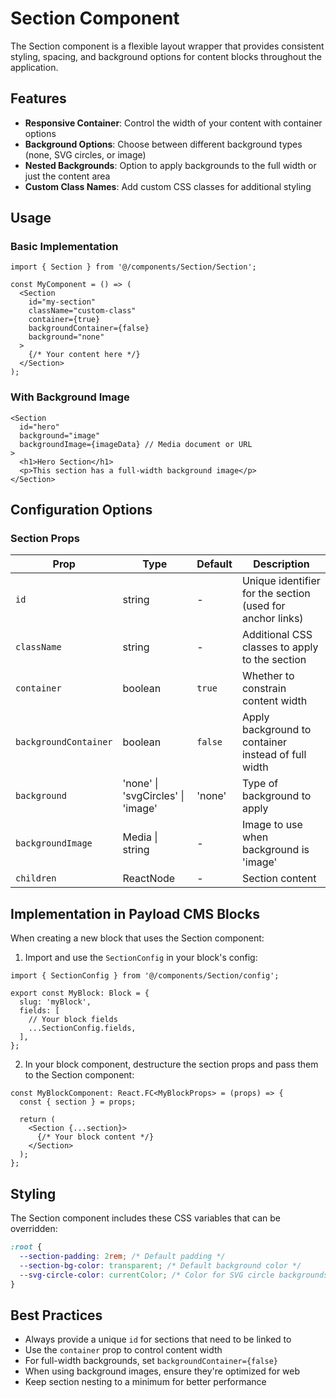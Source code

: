 # Section Component

The Section component is a flexible layout wrapper that provides consistent styling, spacing, and background options for content blocks throughout the application.

## Features

- **Responsive Container**: Control the width of your content with container options
- **Background Options**: Choose between different background types (none, SVG circles, or image)
- **Nested Backgrounds**: Option to apply backgrounds to the full width or just the content area
- **Custom Class Names**: Add custom CSS classes for additional styling

## Usage

### Basic Implementation

```tsx
import { Section } from '@/components/Section/Section';

const MyComponent = () => (
  <Section
    id="my-section"
    className="custom-class"
    container={true}
    backgroundContainer={false}
    background="none"
  >
    {/* Your content here */}
  </Section>
);
```

### With Background Image

```tsx
<Section
  id="hero"
  background="image"
  backgroundImage={imageData} // Media document or URL
>
  <h1>Hero Section</h1>
  <p>This section has a full-width background image</p>
</Section>
```

## Configuration Options

### Section Props

| Prop | Type | Default | Description |
|------|------|---------|-------------|
| `id` | string | - | Unique identifier for the section (used for anchor links) |
| `className` | string | - | Additional CSS classes to apply to the section |
| `container` | boolean | `true` | Whether to constrain content width |
| `backgroundContainer` | boolean | `false` | Apply background to container instead of full width |
| `background` | 'none' \| 'svgCircles' \| 'image' | 'none' | Type of background to apply |
| `backgroundImage` | Media \| string | - | Image to use when background is 'image' |
| `children` | ReactNode | - | Section content |

## Implementation in Payload CMS Blocks

When creating a new block that uses the Section component:

1. Import and use the `SectionConfig` in your block's config:

```tsx
import { SectionConfig } from '@/components/Section/config';

export const MyBlock: Block = {
  slug: 'myBlock',
  fields: [
    // Your block fields
    ...SectionConfig.fields,
  ],
};
```

2. In your block component, destructure the section props and pass them to the Section component:

```tsx
const MyBlockComponent: React.FC<MyBlockProps> = (props) => {
  const { section } = props;
  
  return (
    <Section {...section}>
      {/* Your block content */}
    </Section>
  );
};
```

## Styling

The Section component includes these CSS variables that can be overridden:

```css
:root {
  --section-padding: 2rem; /* Default padding */
  --section-bg-color: transparent; /* Default background color */
  --svg-circle-color: currentColor; /* Color for SVG circle backgrounds */
}
```

## Best Practices

- Always provide a unique `id` for sections that need to be linked to
- Use the `container` prop to control content width
- For full-width backgrounds, set `backgroundContainer={false}`
- When using background images, ensure they're optimized for web
- Keep section nesting to a minimum for better performance

